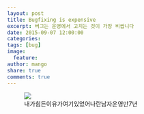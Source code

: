 ```yaml
---
layout: post
title: Bugfixing is expensive
excerpt: 버그는 운영에서 고치는 것이 가장 비쌉니다
date: 2015-09-07 12:00:00
categories:
tags: [bug]
image:
  feature:
author: mango
share: true
comments: true  
---
```


<figure>
	<a href="https://www.youtube.com/watch?v=1m3eRFeCInY"><img src="http://image.slidesharecdn.com/c3codereviewtoobusy-100614181446-phpapp02/95/code-review-for-teams-too-busy-to-review-code-atlassian-summit-2010-10-728.jpg?cb=1276714324"></a>
	<figcaption>내가힘든이유가여기있었어나란남자운영만7년</figcaption>
</figure>
